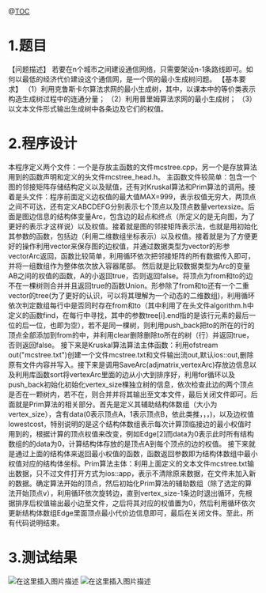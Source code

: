 ﻿@[TOC](目录)
# 1.题目
【问题描述】
    若要在n个城市之间建设通信网络，只需要架设n-1条路线即可。如何以最低的经济代价建设这个通信网，是一个网的最小生成树问题。
【基本要求】
   （1）利用克鲁斯卡尔算法求网的最小生成树，其中，以课本中的等价类表示构造生成树过程中的连通分量；
   （2）利用普里姆算法求网的最小生成树；
   （3）以文本文件形式输出生成树中各条边及它们的权值。
# 2.程序设计
本程序定义两个文件：一个是存放主函数的文件mcstree.cpp，另一个是存放算法用到的函数声明和定义的头文件mcstree_head.h。
主函数文件较简单：包含一个图的邻接矩阵存储结构定义以及赋值，还有对Kruskal算法和Prim算法的调用。接着是头文件：程序前面定义边权值的最大值MAX=999，表示权值无穷大，两顶点之间不可达，还有定义ABCDEFG分别表示七个顶点以及顶点数量vertexsize。后面是图边信息的结构体变量Arc，包含边的起点和终点（所定义的是无向图，为了更好的表示才这样说）以及权值。接着就是图的邻接矩阵表示法，也就是用初始化其参数的函数，包括边（利用二维数组坐标表示）以及权值。接着就是为了方便更好的操作利用vector来保存图的边权值，并通过数据类型为vector<Arc>的形参vectorArc返回，函数比较简单，利用循环依次把邻接矩阵的所有数据传入即可，并将一组数组作为整体依次放入容器尾部。
然后就是比较数据类型为Arc的变量AB之间的权值的函数，A的小返回true，否则返回false。将顶点为from和to的边不在一棵树则合并并且返回true的函数Union。形参除了from和to还有一个二重vector的tree(为了更好的认识，可以将其理解为一个动态的二维数组)，利用循环依次判定数组每行中是否同时存在from和to（其中利用了在头文件algorithm.h中定义的函数find，在每行中寻找，其中的参数tree[i].end指的是该行元素的最后一位的后一位，也即为空），若不是同一棵树，则利用push_back把to的所在的行的顶点全部添加到from的中，并利用clear删除删除to所在的树（行）并返回true，否则返回false。
接下来是Kruskal算法算法主体函数：利用ofstream out("mcstree.txt")创建一个文件mcstree.txt和文件输出流out,默认ios::out,删除原有文件内容并写入。接下来是调用SaveArc(adjmatrix,vertexArc)存放边信息以及利用库函数sort将vertexArc里面的边从小大到排序好，利用for循环以及push_back初始化初始化vertex_size棵独立树的信息，依次检查此边的两个顶点是否在一颗树内，若不在，则合并并将其输出至文本文件，最后关闭文件即可。后面就是Prim算法的相关部分。首先是定义其辅助结构体数组（大小为vertex_size），含有data(0表示顶点A，1表示顶点B，依此类推，，，)，以及边权值lowestcost，特别说明的是这个结构体数组表示每次计算顶临接边的最小权值时用到的，根据计算的顶点权值来改变，例如Edge[2]而data为0表示此时所有结构数组的的data为0，计算结构体存放的是顶点A到每个顶点的边的权值。
接下来就是通过上面的结构体来返回最小权值的函数，函数返回参数即为结构体数组中最小权值对应的结构体坐标。Prim算法主体：利用上面定义的文本文件mcstree.txt输出数据，只不过文件打开方式为ios::app，表示不清除原来数据，在文件未加入新的数据。确定算法开始的顶点，然后初始化Prim算法的辅助数组（除了选定的算法开始顶点v），利用循环依次旋转边，直到vertex_size-1条边时退出循环，先根据排序后权值输出最小边至文件，之后将其对应的权值置为0，然后利用循环依次更新结构体数组Edge里面顶点最小代价边信息即可，最后在关闭文件。至此，所有代码说明结束。
# 3.测试结果
![在这里插入图片描述](https://img-blog.csdnimg.cn/2021030822040431.png?x-oss-process=image/watermark,type_ZmFuZ3poZW5naGVpdGk,shadow_10,text_aHR0cHM6Ly9ibG9nLmNzZG4ubmV0L3FxXzQzNzk0NjMz,size_16,color_FFFFFF,t_70#pic_center)
![在这里插入图片描述](https://img-blog.csdnimg.cn/20210308220410862.png?x-oss-process=image/watermark,type_ZmFuZ3poZW5naGVpdGk,shadow_10,text_aHR0cHM6Ly9ibG9nLmNzZG4ubmV0L3FxXzQzNzk0NjMz,size_16,color_FFFFFF,t_70#pic_center)
